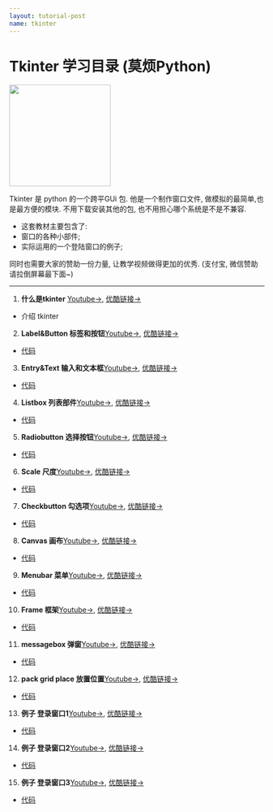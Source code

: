 ```yaml
---
layout: tutorial-post
name: tkinter
---
```


# Tkinter 学习目录 (莫烦Python)
<img src="{{site.baseurl}}/static/img/course-cover/tkinter.jpg" height="200">

Tkinter 是 python 的一个跨平GUi 包. 他是一个制作窗口文件, 做模拟的最简单,也是最方便的模块. 不用下载安装其他的包, 也不用担心哪个系统是不是不兼容.

* 这套教材主要包含了:
 * 窗口的各种小部件;
 * 实际运用的一个登陆窗口的例子;

同时也需要大家的赞助一份力量, 让教学视频做得更加的优秀. (支付宝, 微信赞助请拉倒屏幕最下面~)

---

1. **什么是tkinter** [Youtube->](https://www.youtube.com/watch?v=eXOQwzHsyqU&list=PLXO45tsB95cJU56K4EtkG0YNGBZCuDwAH&index=1), [优酷链接->](http://v.youku.com/v_show/id_XMTYwNTc0NDczNg==.html?f=27433146&o=1)
  * 介绍 tkinter

2. **Label&Button 标签和按钮**[Youtube->](https://www.youtube.com/watch?v=vMAK1oJAtkQ&list=PLXO45tsB95cJU56K4EtkG0YNGBZCuDwAH&index=2), [优酷链接->](http://v.youku.com/v_show/id_XMTYwNTc3OTE3Mg==.html?f=27433146&o=1)
  * [代码](https://github.com/MorvanZhou/tutorials/blob/master/tkinterTUT/tk2_label_button.py)


3. **Entry&Text 输入和文本框**[Youtube->](https://www.youtube.com/watch?v=lVcM_V3KqOE&list=PLXO45tsB95cJU56K4EtkG0YNGBZCuDwAH&index=3), [优酷链接->](http://v.youku.com/v_show/id_XMTYwNzAwNTY0NA==.html?f=27433146&o=1)
  * [代码](https://github.com/MorvanZhou/tutorials/blob/master/tkinterTUT/tk3_entry_text.py)


4. **Listbox 列表部件**[Youtube->](https://www.youtube.com/watch?v=mS2kTW-4TLo&list=PLXO45tsB95cJU56K4EtkG0YNGBZCuDwAH&index=4), [优酷链接->](http://v.youku.com/v_show/id_XMTYwNzAyODE5Mg==.html?f=27433146&o=1)
  * [代码](https://github.com/MorvanZhou/tutorials/blob/master/tkinterTUT/tk4_listbox.py)


5. **Radiobutton 选择按钮**[Youtube->](https://www.youtube.com/watch?v=nun-fQIJsZE&list=PLXO45tsB95cJU56K4EtkG0YNGBZCuDwAH&index=5), [优酷链接->](http://v.youku.com/v_show/id_XMTYwODA4MDIyMA==.html?f=27433146&o=1)
  * [代码](https://github.com/MorvanZhou/tutorials/blob/master/tkinterTUT/tk5_radiobutton.py)


6. **Scale 尺度**[Youtube->](https://www.youtube.com/watch?v=rRZdcHKZQw8&list=PLXO45tsB95cJU56K4EtkG0YNGBZCuDwAH&index=6), [优酷链接->](http://v.youku.com/v_show/id_XMTYwODE0Njg2MA==.html?f=27433146&o=1)
  * [代码](https://github.com/MorvanZhou/tutorials/blob/master/tkinterTUT/tk6_scale.py)


7. **Checkbutton 勾选项**[Youtube->](https://www.youtube.com/watch?v=WJHHDXSES-0&list=PLXO45tsB95cJU56K4EtkG0YNGBZCuDwAH&index=7), [优酷链接->](http://v.youku.com/v_show/id_XMTYwODE4NDc0NA==.html?f=27433146&o=1)
  * [代码](https://github.com/MorvanZhou/tutorials/blob/master/tkinterTUT/tk7_checkbutton.py)


8. **Canvas 画布**[Youtube->](https://www.youtube.com/watch?v=TgcyOBZDgw8&list=PLXO45tsB95cJU56K4EtkG0YNGBZCuDwAH&index=8), [优酷链接->](http://v.youku.com/v_show/id_XMTYwODY4ODMwNA==.html?f=27433146&o=1)
  * [代码](https://github.com/MorvanZhou/tutorials/blob/master/tkinterTUT/tk8_canvas.py)


9. **Menubar 菜单**[Youtube->](https://www.youtube.com/watch?v=SaPE553NlrQ&list=PLXO45tsB95cJU56K4EtkG0YNGBZCuDwAH&index=9), [优酷链接->](http://v.youku.com/v_show/id_XMTYwODc0NDEwMA==.html?f=27433146&o=1)
  * [代码](https://github.com/MorvanZhou/tutorials/blob/master/tkinterTUT/tk9_menubar.py)


10. **Frame 框架**[Youtube->](https://www.youtube.com/watch?v=WoHYMSlRdrU&list=PLXO45tsB95cJU56K4EtkG0YNGBZCuDwAH&index=10), [优酷链接->](http://v.youku.com/v_show/id_XMTYxMDUyMDEyNA==.html?f=27433146&o=1)
  * [代码](https://github.com/MorvanZhou/tutorials/blob/master/tkinterTUT/tk10_frame.py)


11. **messagebox 弹窗**[Youtube->](https://www.youtube.com/watch?v=Hj5sTDW-xqg&list=PLXO45tsB95cJU56K4EtkG0YNGBZCuDwAH&index=11), [优酷链接->](http://v.youku.com/v_show/id_XMTYxMDU1NTAyOA==.html?f=27433146&o=1)
  * [代码](https://github.com/MorvanZhou/tutorials/blob/master/tkinterTUT/tk11_msgbox.py)


12. **pack grid place 放置位置**[Youtube->](https://www.youtube.com/watch?v=gb6cVVg9viM&list=PLXO45tsB95cJU56K4EtkG0YNGBZCuDwAH&index=12), [优酷链接->](http://v.youku.com/v_show/id_XMTYxMDU5MzI2MA==.html?f=27433146&o=1)
  * [代码](https://github.com/MorvanZhou/tutorials/blob/master/tkinterTUT/tk12_position.py)


13. **例子 登录窗口1**[Youtube->](https://www.youtube.com/watch?v=3yVR0H5lhso&list=PLXO45tsB95cJU56K4EtkG0YNGBZCuDwAH&index=13), [优酷链接->](http://v.youku.com/v_show/id_XMTYxMTEyNDIyNA==.html?f=27433146&o=1)
  * [代码](https://github.com/MorvanZhou/tutorials/tree/master/tkinterTUT/tk13_login_example)


14. **例子 登录窗口2**[Youtube->](https://www.youtube.com/watch?v=E9REgHVes6c&list=PLXO45tsB95cJU56K4EtkG0YNGBZCuDwAH&index=14), [优酷链接->](http://v.youku.com/v_show/id_XMTYxMTE0NjM1Mg==.html?f=27433146&o=1)
  * [代码](https://github.com/MorvanZhou/tutorials/tree/master/tkinterTUT/tk14_login_example)


15. **例子 登录窗口3**[Youtube->](https://www.youtube.com/watch?v=0mwWNHfSu0Y&list=PLXO45tsB95cJU56K4EtkG0YNGBZCuDwAH&index=15), [优酷链接->](http://v.youku.com/v_show/id_XMTYxMTIxNzY2NA==.html?f=27433146&o=1)
  * [代码](https://github.com/MorvanZhou/tutorials/tree/master/tkinterTUT/tk15_login_example)

